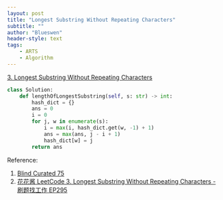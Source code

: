 ```yaml
---
layout: post
title: "Longest Substring Without Repeating Characters"
subtitle: ""
author: "Blueswen"
header-style: text
tags:
    - ARTS
    - Algorithm
---
```


[3. Longest Substring Without Repeating Characters](https://leetcode.com/problems/longest-substring-without-repeating-characters/)

```python
class Solution:
    def lengthOfLongestSubstring(self, s: str) -> int:
        hash_dict = {}
        ans = 0
        i = 0
        for j, w in enumerate(s):
            i = max(i, hash_dict.get(w, -1) + 1)
            ans = max(ans, j - i + 1)
            hash_dict[w] = j
        return ans
```

Reference:

1. [Blind Curated 75](https://leetcode.com/list/xoqag3yj/)
2. [花花酱 LeetCode 3. Longest Substring Without Repeating Characters - 刷题找工作 EP295](https://youtu.be/LupZFfCCbAU)
